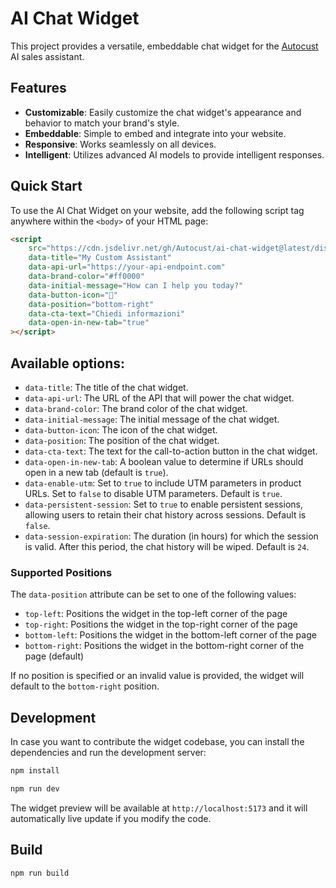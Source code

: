 # AI Chat Widget

This project provides a versatile, embeddable chat widget for the [Autocust](https://www.autocust.it) AI sales assistant.

## Features

- **Customizable**: Easily customize the chat widget's appearance and behavior to match your brand's style.
- **Embeddable**: Simple to embed and integrate into your website.
- **Responsive**: Works seamlessly on all devices.
- **Intelligent**: Utilizes advanced AI models to provide intelligent responses.

## Quick Start

To use the AI Chat Widget on your website, add the following script tag anywhere within the `<body>` of your HTML page:

```html
<script
    src="https://cdn.jsdelivr.net/gh/Autocust/ai-chat-widget@latest/dist/chat-widget.min.js"
    data-title="My Custom Assistant"
    data-api-url="https://your-api-endpoint.com"
    data-brand-color="#ff0000"
    data-initial-message="How can I help you today?"
    data-button-icon="🤖"
    data-position="bottom-right"
    data-cta-text="Chiedi informazioni"
    data-open-in-new-tab="true"
></script>
```

## Available options:

- `data-title`: The title of the chat widget.
- `data-api-url`: The URL of the API that will power the chat widget.
- `data-brand-color`: The brand color of the chat widget.
- `data-initial-message`: The initial message of the chat widget.
- `data-button-icon`: The icon of the chat widget.
- `data-position`: The position of the chat widget.
- `data-cta-text`: The text for the call-to-action button in the chat widget.
- `data-open-in-new-tab`: A boolean value to determine if URLs should open in a new tab (default is `true`).
- `data-enable-utm`: Set to `true` to include UTM parameters in product URLs. Set to `false` to disable UTM parameters. Default is `true`.
- `data-persistent-session`: Set to `true` to enable persistent sessions, allowing users to retain their chat history across sessions. Default is `false`.
- `data-session-expiration`: The duration (in hours) for which the session is valid. After this period, the chat history will be wiped. Default is `24`.

### Supported Positions

The `data-position` attribute can be set to one of the following values:

- `top-left`: Positions the widget in the top-left corner of the page
- `top-right`: Positions the widget in the top-right corner of the page
- `bottom-left`: Positions the widget in the bottom-left corner of the page
- `bottom-right`: Positions the widget in the bottom-right corner of the page (default)

If no position is specified or an invalid value is provided, the widget will default to the `bottom-right` position.

## Development

In case you want to contribute the widget codebase, you can install the dependencies and run the development server:

```bash
npm install
```

```bash
npm run dev
```

The widget preview will be available at `http://localhost:5173` and it will automatically live update if you modify the code.

## Build

```bash
npm run build
```
